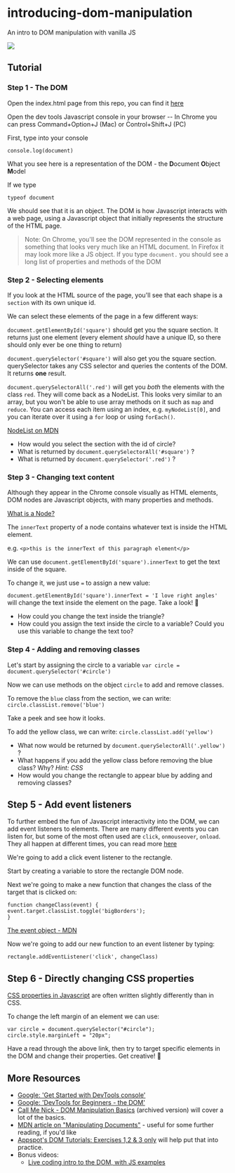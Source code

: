 # introducing-dom-manipulation
An intro to DOM manipulation with vanilla JS

![](http://i.giphy.com/90F8aUepslB84.gif)

## Tutorial

### Step 1 - The DOM

Open the index.html page from this repo, you can find it [here](https://arrested-developer.github.io/introducing-dom-manipulation/)

Open the dev tools Javascript console in your browser -- In Chrome you can press Command+Option+J (Mac) or Control+Shift+J (PC)

First, type into your console

```
console.log(document)
```

What you see here is a representation of the DOM - the **D**ocument **O**bject **M**odel

If we type 

```
typeof document
```

We should see that it is an object. The DOM is how Javascript interacts with a web page, using a Javascript object that initially represents the structure of the HTML page.

> Note: On Chrome, you'll see the DOM represented in the console as something that looks very much like an HTML document. In Firefox it may look more like a JS object. If you type `document.` you should see a long list of properties and methods of the DOM

### Step 2 - Selecting elements

If you look at the HTML source of the page, you'll see that each shape is a `section` with its own unique id.

We can select these elements of the page in a few different ways:

`document.getElementById('square')` should get you the square section. It returns just one element (every element _should_ have a unique ID, so there should only ever be one thing to return)

`document.querySelector('#square')` will also get you the square section. querySelector takes any CSS selector and queries the contents of the DOM. It returns **one** result.

`document.querySelectorAll('.red')` will get you _both_ the elements with the class `red`. They will come back as a NodeList. This looks very similar to an array, but you won't be able to use array methods on it such as `map` and `reduce`. You can access each item using an index, e.g. `myNodeList[0]`, and you can iterate over it using a `for` loop or using `forEach()`.

[NodeList on MDN](https://developer.mozilla.org/en-US/docs/Web/API/NodeList)

* How would you select the section with the id of circle?
* What is returned by `document.querySelectorAll('#square')` ?
* What is returned by `document.querySelector('.red')` ?

### Step 3 - Changing text content

Although they appear in the Chrome console visually as HTML elements, DOM nodes are Javascript objects, with many properties and methods.

[What is a Node?](https://www.w3schools.com/js/js_htmldom_navigation.asp)

The `innerText` property of a node contains whatever text is inside the HTML element.

e.g. `<p>this is the innerText of this paragraph element</p>`

We can use `document.getElementById('square').innerText` to get the text inside of the square.

To change it, we just use `=` to assign a new value:

`document.getElementById('square').innerText = 'I love right angles'` will change the text inside the element on the page. Take a look! 👀

* How could you change the text inside the triangle?
* How could you assign the text inside the circle to a variable? Could you use this variable to change the text too?

### Step 4 - Adding and removing classes

Let's start by assigning the circle to a variable
`var circle = document.querySelector('#circle')`

Now we can use methods on the object `circle` to add and remove classes.

To remove the `blue` class from the section, we can write:
`circle.classList.remove('blue')`

Take a peek and see how it looks.

To add the yellow class, we can write:
`circle.classList.add('yellow')`

* What now would be returned by `document.querySelectorAll('.yellow')` ?
* What happens if you add the yellow class before removing the blue class? Why? _Hint: CSS_
* How would you change the rectangle to appear blue by adding and removing classes?

## Step 5 - Add event listeners

To further embed the fun of Javascript interactivity into the DOM, we can add event listeners to elements. There are many different events you can listen for, but some of the most often used are `click`, `onmouseover`, `onload`. They all happen at different times, you can read more [here](https://www.w3schools.com/js/js_htmldom_eventlistener.asp)

We're going to add a click event listener to the rectangle.

Start by creating a variable to store the rectangle DOM node.

Next we're going to make a new function that changes the class of the target that is clicked on:

```
function changeClass(event) {
event.target.classList.toggle('bigBorders');
}
```
[The event object - MDN](https://developer.mozilla.org/en-US/docs/Web/API/Event)

Now we're going to add our new function to an event listener by typing:

`rectangle.addEventListener('click', changeClass)`

## Step 6 - Directly changing CSS properties

[CSS properties in Javascript](https://developer.mozilla.org/en-US/docs/Web/CSS/CSS_Properties_Reference) are often written slightly differently than in CSS.

To change the left margin of an element we can use:

```
var circle = document.querySelector("#circle");
circle.style.marginLeft = "20px";
```

Have a read through the above link, then try to target specific elements in the DOM and change their properties. Get creative! 🎨

## More Resources

+ [Google: 'Get Started with DevTools console'](https://developers.google.com/web/tools/chrome-devtools/console/get-started)
+ [Google: 'DevTools for Beginners - the DOM'](https://developers.google.com/web/tools/chrome-devtools/beginners/html)
+ [Call Me Nick - DOM Manipulation Basics](https://web.archive.org/web/20170718105716/https://callmenick.com/post/basics-javascript-dom-manipulation) (archived version) will cover a lot of the basics.
+ [MDN article on "Manipulating Documents"](https://developer.mozilla.org/en-US/docs/Learn/JavaScript/Client-side_web_APIs/Manipulating_documents) - useful for some further reading, if you'd like
+ [Appspot's DOM Tutorials: Exercises 1,2 & 3 only](https://dom-tutorials.appspot.com/static/index.html) will help put that into practice.
+ Bonus videos:
  + [Live coding intro to the DOM, with JS examples](https://www.youtube.com/watch?v=eaLKqoB9Fu0)

